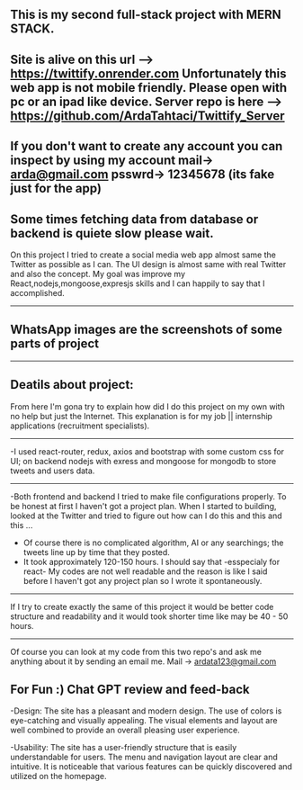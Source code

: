 This is my second full-stack project with MERN STACK.
-
Site is alive on this url --> https://twittify.onrender.com
Unfortunately this web app is not mobile friendly. Please open with pc or an ipad like device.
Server repo is here --> https://github.com/ArdaTahtaci/Twittify_Server
-
If you don't want to create any account you can inspect by using my account mail-> arda@gmail.com psswrd-> 12345678 (its fake just for the app)
-
Some times fetching data from database or backend is quiete slow please wait.
-

On this project I tried to create a social media web app almost same the Twitter as possible as I can.
The UI design is almost same with real Twitter and also the concept.
My goal was improve my React,nodejs,mongoose,expresjs skills and I can happily to say that I accomplished.

--------------------------------------------------------------------------------------------------------------------------

WhatsApp images are the screenshots of some parts of project
-
-------------------------------
Deatils about project: 
-
From here I'm gona try to explain how did I do this project on my own with no help but just the Internet. This explanation is for my job || internship applications (recruitment specialists).

----------------------------------------
  -I used react-router, redux, axios and bootstrap with some custom css for UI; on backend nodejs with exress and mongoose for mongodb to store tweets and users data.
  
  ----
  -Both frontend and backend I tried to make file configurations properly. To be honest at first I haven't got a project plan. When I started to building, looked at the Twitter and tried to figure out how can I do this and this and this ...
  - Of course there is no complicated algorithm, AI or any searchings; the tweets line up by time that they posted.
  - It took approximately 120-150 hours. I should say that -esspecialy for react- My codes are not well readable and the reason is like I said before I haven't got any project plan so I wrote it spontaneously.

---
If I try to create exactly the same of this project it would be better code structure and readability and it would took shorter time like may be 40 - 50 hours.

----
Of course you can look at my code from this two repo's and ask me anything about it by sending an email me. Mail -> ardata123@gmail.com 

For Fun :) Chat GPT review and feed-back
-

  -Design: The site has a pleasant and modern design. The use of colors is eye-catching and visually appealing. The visual elements and layout are well combined to provide an overall pleasing user experience.

  -Usability: The site has a user-friendly structure that is easily understandable for users. The menu and navigation layout are clear and intuitive. It is noticeable that various features can be quickly discovered and utilized on the homepage.
